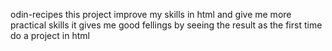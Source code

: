 odin-recipes
this project improve my skills in html and give me more practical skills 
it gives me good fellings by seeing the result as the first time do a project in html 
